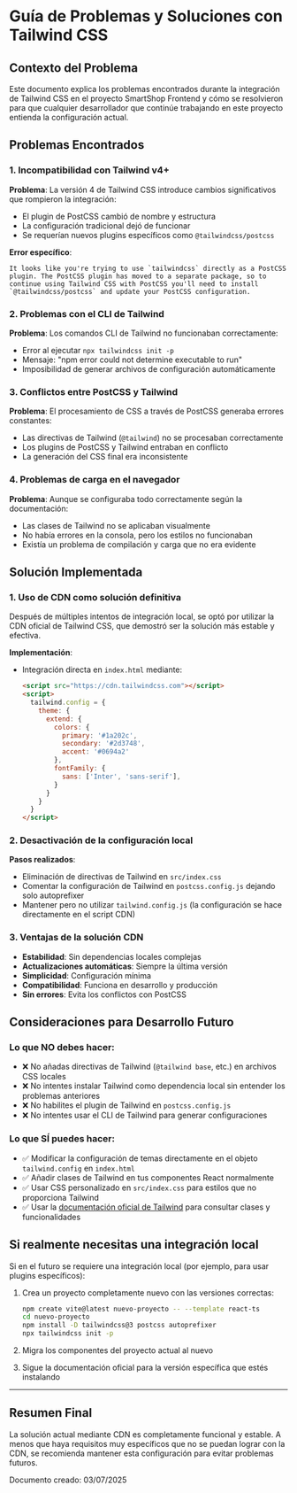 # Guía de Problemas y Soluciones con Tailwind CSS

## Contexto del Problema

Este documento explica los problemas encontrados durante la integración de Tailwind CSS en el proyecto SmartShop Frontend y cómo se resolvieron para que cualquier desarrollador que continúe trabajando en este proyecto entienda la configuración actual.

## Problemas Encontrados

### 1. Incompatibilidad con Tailwind v4+

**Problema**: La versión 4 de Tailwind CSS introduce cambios significativos que rompieron la integración:
- El plugin de PostCSS cambió de nombre y estructura
- La configuración tradicional dejó de funcionar
- Se requerían nuevos plugins específicos como `@tailwindcss/postcss`

**Error específico**:
```
It looks like you're trying to use `tailwindcss` directly as a PostCSS plugin. The PostCSS plugin has moved to a separate package, so to continue using Tailwind CSS with PostCSS you'll need to install `@tailwindcss/postcss` and update your PostCSS configuration.
```

### 2. Problemas con el CLI de Tailwind

**Problema**: Los comandos CLI de Tailwind no funcionaban correctamente:
- Error al ejecutar `npx tailwindcss init -p`
- Mensaje: "npm error could not determine executable to run"
- Imposibilidad de generar archivos de configuración automáticamente

### 3. Conflictos entre PostCSS y Tailwind

**Problema**: El procesamiento de CSS a través de PostCSS generaba errores constantes:
- Las directivas de Tailwind (`@tailwind`) no se procesaban correctamente
- Los plugins de PostCSS y Tailwind entraban en conflicto
- La generación del CSS final era inconsistente

### 4. Problemas de carga en el navegador

**Problema**: Aunque se configuraba todo correctamente según la documentación:
- Las clases de Tailwind no se aplicaban visualmente
- No había errores en la consola, pero los estilos no funcionaban
- Existía un problema de compilación y carga que no era evidente

## Solución Implementada

### 1. Uso de CDN como solución definitiva

Después de múltiples intentos de integración local, se optó por utilizar la CDN oficial de Tailwind CSS, que demostró ser la solución más estable y efectiva.

**Implementación**:
- Integración directa en `index.html` mediante:
  ```html
  <script src="https://cdn.tailwindcss.com"></script>
  <script>
    tailwind.config = {
      theme: {
        extend: {
          colors: {
            primary: '#1a202c',
            secondary: '#2d3748',
            accent: '#0694a2'
          },
          fontFamily: {
            sans: ['Inter', 'sans-serif'],
          }
        }
      }
    }
  </script>
  ```

### 2. Desactivación de la configuración local

**Pasos realizados**:
- Eliminación de directivas de Tailwind en `src/index.css`
- Comentar la configuración de Tailwind en `postcss.config.js` dejando solo autoprefixer
- Mantener pero no utilizar `tailwind.config.js` (la configuración se hace directamente en el script CDN)

### 3. Ventajas de la solución CDN

- **Estabilidad**: Sin dependencias locales complejas
- **Actualizaciones automáticas**: Siempre la última versión
- **Simplicidad**: Configuración mínima
- **Compatibilidad**: Funciona en desarrollo y producción
- **Sin errores**: Evita los conflictos con PostCSS

## Consideraciones para Desarrollo Futuro

### Lo que NO debes hacer:

- ❌ No añadas directivas de Tailwind (`@tailwind base`, etc.) en archivos CSS locales
- ❌ No intentes instalar Tailwind como dependencia local sin entender los problemas anteriores
- ❌ No habilites el plugin de Tailwind en `postcss.config.js`
- ❌ No intentes usar el CLI de Tailwind para generar configuraciones

### Lo que SÍ puedes hacer:

- ✅ Modificar la configuración de temas directamente en el objeto `tailwind.config` en `index.html`
- ✅ Añadir clases de Tailwind en tus componentes React normalmente
- ✅ Usar CSS personalizado en `src/index.css` para estilos que no proporciona Tailwind
- ✅ Usar la [documentación oficial de Tailwind](https://tailwindcss.com/docs) para consultar clases y funcionalidades

## Si realmente necesitas una integración local

Si en el futuro se requiere una integración local (por ejemplo, para usar plugins específicos):

1. Crea un proyecto completamente nuevo con las versiones correctas:
   ```bash
   npm create vite@latest nuevo-proyecto -- --template react-ts
   cd nuevo-proyecto
   npm install -D tailwindcss@3 postcss autoprefixer
   npx tailwindcss init -p
   ```

2. Migra los componentes del proyecto actual al nuevo
3. Sigue la documentación oficial para la versión específica que estés instalando

---

## Resumen Final

La solución actual mediante CDN es completamente funcional y estable. A menos que haya requisitos muy específicos que no se puedan lograr con la CDN, se recomienda mantener esta configuración para evitar problemas futuros.

Documento creado: 03/07/2025
